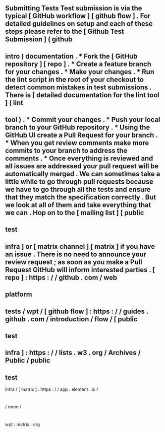#
Submitting
Tests
Test
submission
is
via
the
typical
[
GitHub
workflow
]
[
github
flow
]
.
For
detailed
guidelines
on
setup
and
each
of
these
steps
please
refer
to
the
[
Github
Test
Submission
]
(
github
-
intro
)
documentation
.
*
Fork
the
[
GitHub
repository
]
[
repo
]
.
*
Create
a
feature
branch
for
your
changes
.
*
Make
your
changes
.
*
Run
the
lint
script
in
the
root
of
your
checkout
to
detect
common
mistakes
in
test
submissions
.
There
is
[
detailed
documentation
for
the
lint
tool
]
(
lint
-
tool
)
.
*
Commit
your
changes
.
*
Push
your
local
branch
to
your
GitHub
repository
.
*
Using
the
GitHub
UI
create
a
Pull
Request
for
your
branch
.
*
When
you
get
review
comments
make
more
commits
to
your
branch
to
address
the
comments
.
*
Once
everything
is
reviewed
and
all
issues
are
addressed
your
pull
request
will
be
automatically
merged
.
We
can
sometimes
take
a
little
while
to
go
through
pull
requests
because
we
have
to
go
through
all
the
tests
and
ensure
that
they
match
the
specification
correctly
.
But
we
look
at
all
of
them
and
take
everything
that
we
can
.
Hop
on
to
the
[
mailing
list
]
[
public
-
test
-
infra
]
or
[
matrix
channel
]
[
matrix
]
if
you
have
an
issue
.
There
is
no
need
to
announce
your
review
request
;
as
soon
as
you
make
a
Pull
Request
GitHub
will
inform
interested
parties
.
[
repo
]
:
https
:
/
/
github
.
com
/
web
-
platform
-
tests
/
wpt
/
[
github
flow
]
:
https
:
/
/
guides
.
github
.
com
/
introduction
/
flow
/
[
public
-
test
-
infra
]
:
https
:
/
/
lists
.
w3
.
org
/
Archives
/
Public
/
public
-
test
-
infra
/
[
matrix
]
:
https
:
/
/
app
.
element
.
io
/
#
/
room
/
#
wpt
:
matrix
.
org
